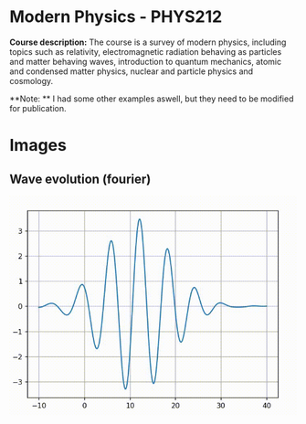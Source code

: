# Modern Physics - PHYS212
**Course description:** The course is a survey of modern physics, including topics such as relativity, electromagnetic radiation behaving as particles and matter behaving waves, introduction to quantum mechanics, atomic and
condensed matter physics, nuclear and particle physics and cosmology.

**Note: ** I had some other examples aswell, but they need to be modified for publication.

# Images
## Wave evolution (fourier)

![wave](assets/wave_pac.gif)

